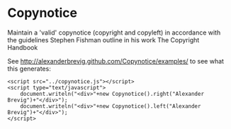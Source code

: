 Copynotice
==========

Maintain a 'valid' copynotice (copyright and copyleft) in accordance with the guidelines Stephen Fishman outline in his work The Copyright Handbook

See http://alexanderbrevig.github.com/Copynotice/examples/ to see what this generates:
    
    <script src="../copynotice.js"></script>
    <script type="text/javascript">
        document.writeln("<div>"+new Copynotice().right("Alexander Brevig")+"</div>");
        document.writeln("<div>"+new Copynotice().left("Alexander Brevig")+"</div>");
    </script>
